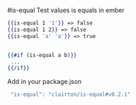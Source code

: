 #is-equal
 Test values is equals in ember
 
 ```hbs
 {{is-equal 1 '1'}} => false
 {{is-equal 1 2}} => false
 {{is-equal 'a' 'a'}} => true
 
 
 {{#if (is-equal a b)}}
  ...
 {{/if}}
 ```
 
 Add in your package.json
 
 ```javascript
  "is-equal": "clairton/is-equal#v0.2.1"
 ```
